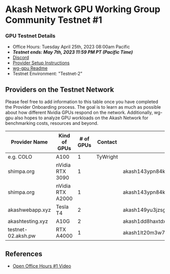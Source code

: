 
# Akash Network GPU Working Group Community Testnet #1

### GPU Testnet Details

- Office Hours: Tuesday April 25th, 2023 08:00am Pacific
- ***Testnet ends: May 7th, 2023 11:59 PM PT (Pacific Time)***
- [Discord](https://discord.com/channels/747885925232672829/1067981460461588480/1097906656060383293)
- [Provider Setup Instructions](https://docs.akash.network/other-resources/experimental/testnet/provider-build-with-gpu)
- [wg-gpu Readme](https://github.com/akash-network/community/blob/main/wg-gpu/README.md)
- Testnet Environment: "Testnet-2"


## Providers on the Testnet Network

Please feel free to add information to this table once you have completed the Provider Onboarding process. The goal is to learn as much as possible about how different Nvidia GPUs respond on the network. Additionally, wg-gpu also hopes to analyze GPU workloads on the Akash Network for benchmarking costs, resources and beyond.

| Provider Name | Kind of GPUs | # of GPUs | Contact | Provider Address
| --- | --- | --- | --- | --- |
| e.g. COLO | A100 | 1 | TyWright | 
| shimpa.org | nVidia RTX 3090 | 1 |  | akash143ypn84kuf379tv9wvcxsmamhj83d5pg2rfc8v
| shimpa.org | nVidia RTX A2000 | 1 |  | akash143ypn84kuf379tv9wvcxsmamhj83d5pg2rfc8v
| akashwebapp.xyz | Tesla T4 | 2 |  |  akash149yu3jzsg6nhkx2p3sjtuns78gqtt7ujlruy3s
| akashtesting.xyz | A10G | 2 |  |  akash1dd8haxtdxjfykmf8zlflrwyp3frwc5c95z5ff8
| testnet-02.aksh.pw | RTX A4000 | 1 |  |  akash1lt20m3w722lv7lxjgj9046zaq9krged6hd5dy2



## References

- [Open Office Hours #1 Video](https://drive.google.com/file/d/1FUsqEd1GVU-23T54LvVRtTZSQ3NP-BvZ/view?usp=share_link)
